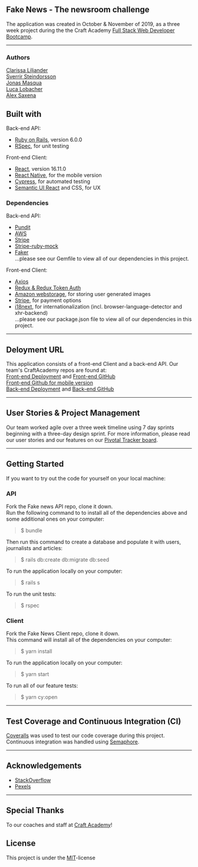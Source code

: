 ## Fake News - The newsroom challenge

The application was created in October & November of 2019, as a three week project during the the Craft Academy [Full Stack Web Developer Bootcamp](https://craftacademy.se/english/).  

---
### Authors
[Clarissa Liljander](https://github.com/clalil)  
[Sverrir Steindorsson](https://github.com/shsteindorsson)  
[Jonas Masqua]()  
[Luca Lobacher]()  
[Alex Saxena]()  

## Built with  
Back-end API:
- [Ruby on Rails](https://rubyonrails.org/), version 6.0.0  
- [RSpec](https://rspec.info/), for unit testing  

Front-end Client:
- [React](https://rspec.info/), version 16.11.0  
- [React Native](https://github.com/facebook/react-native), for the mobile version 
- [Cypress](https://www.cypress.io/), for automated testing  
- [Semantic UI React](https://react.semantic-ui.com/) and CSS, for UX 

### Dependencies  
Back-end API:
* [Pundit](https://github.com/varvet/pundit)
* [AWS](https://rubygems.org/gems/aws-sdk-s3/versions/1.0.0.rc2)  
* [Stripe](https://github.com/stripe/stripe-ruby)  
* [Stripe-ruby-mock](https://github.com/rebelidealist/stripe-ruby-mock)
* [Faker](https://github.com/faker-ruby/faker)  
...please see our Gemfile to view all of our dependencies in this project. 

Front-end Client:
* [Axios](https://github.com/axios/axios)
* [Redux & Redux Token Auth](https://github.com/kylecorbelli/redux-token-auth)
* [Amazon webstorage](https://aws.amazon.com/), for storing user generated images 
* [Stripe](https://stripe.com/), for payment options
* [i18next](https://www.i18next.com/), for internationalization (incl. browser-language-detector and xhr-backend)  
...please see our package.json file to view all of our dependencies in this project.  

---
## Deloyment URL
This application consists of a front-end Client and a back-end API. Our team's CraftAcademy repos are found at:  
[Front-end Deployment](https://newsroom-fake-news.netlify.com/) and [Front-end GitHub](https://github.com/CraftAcademy/fake_news_client)  
[Front-end Github for mobile version](https://github.com/CraftAcademy/fake_news_mobile)  
[Back-end Deployment](https://.herokuapp.com/) and [Back-end GitHub](https://github.com/CraftAcademy/fake_news_backend)

---
## User Stories & Project Management
Our team worked agile over a three week timeline using 7 day sprints beginning with a three-day design sprint. For more information, please read our user stories and our features on our [Pivotal Tracker board](https://www.pivotaltracker.com/n/projects/2407392). 

---
## Getting Started
If you want to try out the code for yourself on your local machine:  
### API
Fork the Fake news API repo, clone it down.  
Run the following command to to install all of the dependencies above and some additional ones on your computer:
>$ bundle   

Then run this command to create a database and populate it with users, journalists and articles:  
>$ rails db:create db:migrate db:seed
  
To run the application locally on your computer:
>$ rails s  

To run the unit tests:
>$ rspec

### Client
Fork the Fake News Client repo, clone it down.  
This command will install all of the dependencies on your computer: 
>$ yarn install

To run the application locally on your computer:
>$ yarn start

To run all of our feature tests:
>$ yarn cy:open

---
## Test Coverage and Continuous Integration (CI)
[Coveralls](https://coveralls.io/) was used to test our code coverage during this project.  
Continuous integration was handled using [Semaphore](https://semaphoreci.com/).  

---
## Acknowledgements
- [StackOverflow](https://stackoverflow.com/)
- [Pexels](https://www.pexels.com/)

---
## Special Thanks
To our coaches and staff at [Craft Academy](https://craftacademy.se/)!

## License
This project is under the [MIT](https://opensource.org/licenses/MIT)-license
